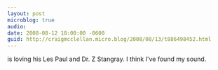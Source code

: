 ```yaml
---
layout: post
microblog: true
audio: 
date: 2008-08-12 18:00:00 -0600
guid: http://craigmcclellan.micro.blog/2008/08/13/t886498452.html
---
```

is loving his Les Paul and Dr. Z Stangray.  I think I've found my sound.

